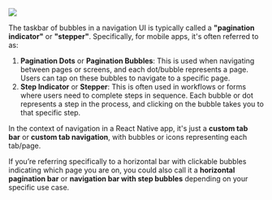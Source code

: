 
![](4vPX551.png)

The taskbar of bubbles in a navigation UI is typically called a **"pagination indicator"** or **"stepper"**. Specifically, for mobile apps, it's often referred to as:

1. **Pagination Dots** or **Pagination Bubbles**: This is used when navigating between pages or screens, and each dot/bubble represents a page. Users can tap on these bubbles to navigate to a specific page.
2. **Step Indicator** or **Stepper**: This is often used in workflows or forms where users need to complete steps in sequence. Each bubble or dot represents a step in the process, and clicking on the bubble takes you to that specific step.

In the context of navigation in a React Native app, it's just a **custom tab bar** or **custom tab navigation**, with bubbles or icons representing each tab/page.

If you’re referring specifically to a horizontal bar with clickable bubbles indicating which page you are on, you could also call it a **horizontal pagination bar** or **navigation bar with step bubbles** depending on your specific use case.